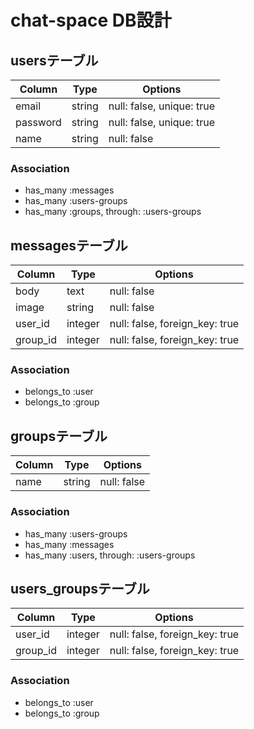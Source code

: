 # chat-space DB設計
## usersテーブル
|Column|Type|Options|
|------|----|-------|
|email|string|null: false, unique: true|
|password|string|null: false, unique: true|
|name|string|null: false|
### Association
- has_many :messages
- has_many :users-groups
- has_many :groups,  through:  :users-groups

## messagesテーブル
|Column|Type|Options|
|------|----|-------|
|body|text|null: false|
|image|string|null: false|
|user_id|integer|null: false, foreign_key: true|
|group_id|integer|null: false, foreign_key: true|
### Association
- belongs_to :user
- belongs_to :group

## groupsテーブル
|Column|Type|Options|
|------|----|-------|
|name|string|null: false|
### Association
- has_many :users-groups
- has_many :messages
- has_many :users,  through:  :users-groups

## users_groupsテーブル
|Column|Type|Options|
|------|----|-------|
|user_id|integer|null: false, foreign_key: true|
|group_id|integer|null: false, foreign_key: true|
### Association
- belongs_to :user
- belongs_to :group


